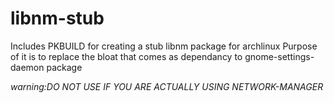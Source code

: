 # libnm-stub
Includes PKBUILD for creating a stub libnm package for archlinux
Purpose of it is to replace the bloat that comes as dependancy to gnome-settings-daemon package

*warning:DO NOT USE IF YOU ARE ACTUALLY USING NETWORK-MANAGER*
